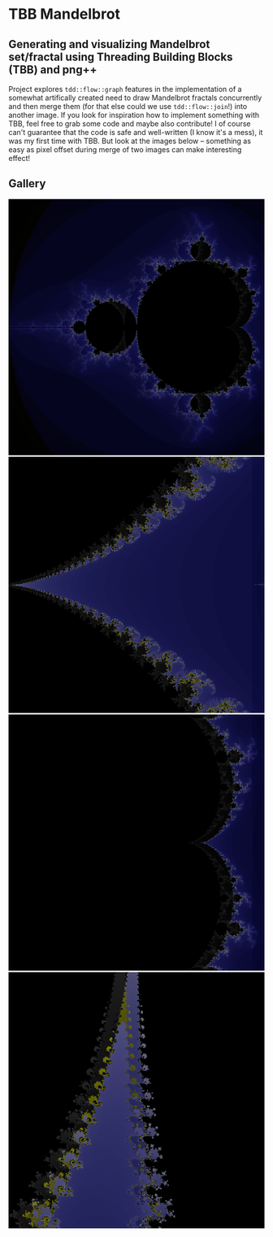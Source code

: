 # TBB Mandelbrot
## Generating and visualizing Mandelbrot set/fractal using Threading Building Blocks (TBB) and png++

Project explores `tdd::flow::graph` features in the implementation of a somewhat artifically created need to draw Mandelbrot fractals concurrently and then merge them (for that else could we use `tdd::flow::join`!) into another image. If you look for inspiration how to implement something with TBB, feel free to grab some code and maybe also contribute! I of course can't guarantee that the code is safe and well-written (I know it's a mess), it was my first time with TBB. But look at the images below – something as easy as pixel offset during merge of two images can make interesting effect!


## Gallery

![](images/512_512_-2.000000_-1.250000_0.500000_1.250000_100_3.png)
![](images/512_512_0.250000_-0.050000_0.350000_0.050000_100_3.png)
![](images/512_512_-0.500000_-0.500000_0.500000_0.500000_100_3.png)
![](images/512_512_-0.800000_0.050000_-0.700000_0.150000_100_3.png)
